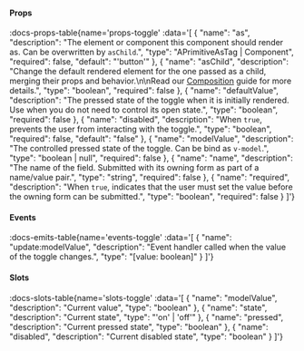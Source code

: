<!-- This file was automatic generated. Do not edit it manually -->

#### Props
:docs-props-table{name='props-toggle' :data='[
  {
    "name": "as",
    "description": "The element or component this component should render as. Can be overwritten by `asChild`.",
    "type": "APrimitiveAsTag | Component",
    "required": false,
    "default": "\'button\'"
  },
  {
    "name": "asChild",
    "description": "Change the default rendered element for the one passed as a child, merging their props and behavior.\\n\\nRead our [Composition](https://akar.vinicunca.dev/core/guides/composition) guide for more details.",
    "type": "boolean",
    "required": false
  },
  {
    "name": "defaultValue",
    "description": "The pressed state of the toggle when it is initially rendered. Use when you do not need to control its open state.",
    "type": "boolean",
    "required": false
  },
  {
    "name": "disabled",
    "description": "When `true`, prevents the user from interacting with the toggle.",
    "type": "boolean",
    "required": false,
    "default": "false"
  },
  {
    "name": "modelValue",
    "description": "The controlled pressed state of the toggle. Can be bind as `v-model`.",
    "type": "boolean | null",
    "required": false
  },
  {
    "name": "name",
    "description": "The name of the field. Submitted with its owning form as part of a name/value pair.",
    "type": "string",
    "required": false
  },
  {
    "name": "required",
    "description": "When `true`, indicates that the user must set the value before the owning form can be submitted.",
    "type": "boolean",
    "required": false
  }
]'} 

#### Events

:docs-emits-table{name='events-toggle' :data='[
  {
    "name": "update:modelValue",
    "description": "Event handler called when the value of the toggle changes.",
    "type": "[value: boolean]"
  }
]'} 

#### Slots

:docs-slots-table{name='slots-toggle' :data='[
  {
    "name": "modelValue",
    "description": "Current value",
    "type": "boolean"
  },
  {
    "name": "state",
    "description": "Current state",
    "type": "\'on\' | \'off\'"
  },
  {
    "name": "pressed",
    "description": "Current pressed state",
    "type": "boolean"
  },
  {
    "name": "disabled",
    "description": "Current disabled state",
    "type": "boolean"
  }
]'} 
